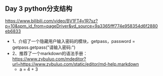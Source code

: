 
## Day 3 python分支结构
https://www.bilibili.com/video/BV1FT4y1R7sz?p=10&spm_id_from=pageDriver&vd_source=9a3365fff774e958354d6f2880eb6833


- 1、介绍了一个隐藏用户输入密码的模块，getpass，password = getpass.getpass("请输入密码:")
- 2、推荐了一个markdown的语法手册：https://www.zybuluo.com/mdeditor?url=https://www.zybuluo.com/static/editor/md-help.markdown
  - a = 4 + 3
